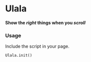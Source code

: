 # Ulala

#### Show the *right* things when you *scroll*

### Usage

Include the script in your page.

```
Ulala.init()
```